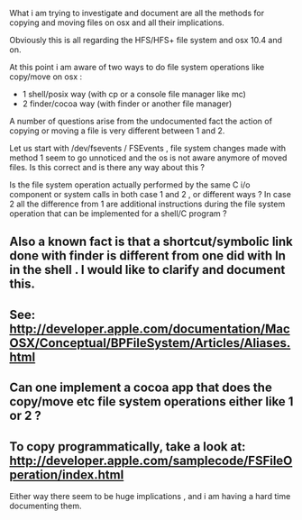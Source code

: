 What i am trying to investigate and document are all the methods for copying and moving files on osx and all their implications.

Obviously this is all regarding the HFS/HFS+ file system and osx 10.4 and on.
 
At this point i am aware of two ways to do file system operations like copy/move on osx : 

* 1 shell/posix way (with cp or a console file manager like mc) 
* 2 finder/cocoa way (with finder or another file manager)
 

A number of questions arise from the undocumented fact the action of copying or moving a file is very different between 1 and 2.

Let us start with /dev/fsevents / FSEvents , file system changes made with method 1 seem to go unnoticed and the os is not aware anymore of moved files.
Is this correct and is there any way about this ?

Is the file system operation actually performed by the same C i/o component or system calls in both case 1 and 2 , or different ways ?
In case 2 all the difference from 1 are additional instructions during the file system operation that can be implemented for a shell/C program ?

Also a known fact is that a shortcut/symbolic link done with finder is different from one did with ln in the shell .
I would like to clarify and document this.
----
See: http://developer.apple.com/documentation/MacOSX/Conceptual/BPFileSystem/Articles/Aliases.html
----
Can one implement a cocoa app that does the copy/move etc file system operations either like 1 or 2 ?
----
To copy programmatically, take a look at: http://developer.apple.com/samplecode/FSFileOperation/index.html
----

Either way there seem to be huge implications , and i am having a hard time documenting them.
